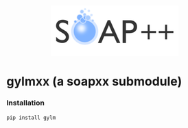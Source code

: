 <div align="center">
    <img src="https://raw.githubusercontent.com/capoe/soapxx/master/web/media/soapxx.png" alt="logo"></img>
</div>

# gylmxx (a soapxx submodule)

### Installation
```bash
pip install gylm
```

